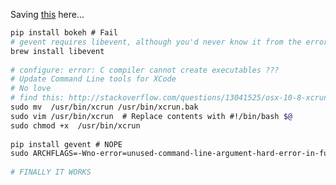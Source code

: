 Saving [this](http://www.snip2code.com/Snippet/55467/How-I-installed-Bokeh-without-conda-on-O) here...

```bash
pip install bokeh # Fail
# gevent requires libevent, although you'd never know it from the error message  
brew install libevent  
      
# configure: error: C compiler cannot create executables ???  
# Update Command Line tools for XCode  
# No love  
# find this: http://stackoverflow.com/questions/13041525/osx-10-8-xcrun-no-such-file-or-directory
sudo mv  /usr/bin/xcrun /usr/bin/xcrun.bak  
sudo vim /usr/bin/xcrun  # Replace contents with #!/bin/bash $@   
sudo chmod +x  /usr/bin/xcrun  
   
pip install gevent # NOPE  
sudo ARCHFLAGS=-Wno-error=unused-command-line-argument-hard-error-in-future pip install bokeh  
   
# FINALLY IT WORKS
```
